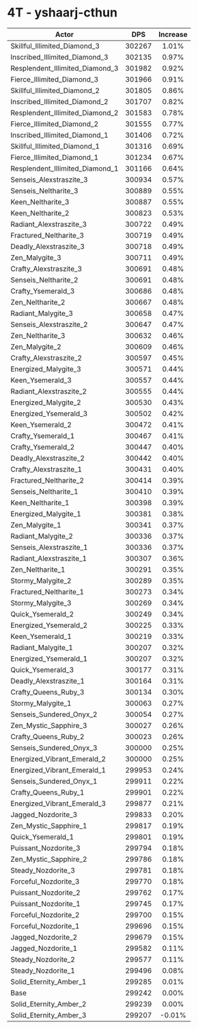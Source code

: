 # 4T - yshaarj-cthun
| Actor | DPS | Increase |
|---|:---:|:---:|
|Skillful_Illimited_Diamond_3|302267|1.01%|
|Inscribed_Illimited_Diamond_3|302135|0.97%|
|Resplendent_Illimited_Diamond_3|301982|0.92%|
|Fierce_Illimited_Diamond_3|301966|0.91%|
|Skillful_Illimited_Diamond_2|301805|0.86%|
|Inscribed_Illimited_Diamond_2|301707|0.82%|
|Resplendent_Illimited_Diamond_2|301583|0.78%|
|Fierce_Illimited_Diamond_2|301555|0.77%|
|Inscribed_Illimited_Diamond_1|301406|0.72%|
|Skillful_Illimited_Diamond_1|301316|0.69%|
|Fierce_Illimited_Diamond_1|301234|0.67%|
|Resplendent_Illimited_Diamond_1|301166|0.64%|
|Senseis_Alexstraszite_3|300934|0.57%|
|Senseis_Neltharite_3|300889|0.55%|
|Keen_Neltharite_3|300887|0.55%|
|Keen_Neltharite_2|300823|0.53%|
|Radiant_Alexstraszite_3|300722|0.49%|
|Fractured_Neltharite_3|300719|0.49%|
|Deadly_Alexstraszite_3|300718|0.49%|
|Zen_Malygite_3|300711|0.49%|
|Crafty_Alexstraszite_3|300691|0.48%|
|Senseis_Neltharite_2|300691|0.48%|
|Crafty_Ysemerald_3|300686|0.48%|
|Zen_Neltharite_2|300667|0.48%|
|Radiant_Malygite_3|300658|0.47%|
|Senseis_Alexstraszite_2|300647|0.47%|
|Zen_Neltharite_3|300632|0.46%|
|Zen_Malygite_2|300609|0.46%|
|Crafty_Alexstraszite_2|300597|0.45%|
|Energized_Malygite_3|300571|0.44%|
|Keen_Ysemerald_3|300557|0.44%|
|Radiant_Alexstraszite_2|300555|0.44%|
|Energized_Malygite_2|300530|0.43%|
|Energized_Ysemerald_3|300502|0.42%|
|Keen_Ysemerald_2|300472|0.41%|
|Crafty_Ysemerald_1|300467|0.41%|
|Crafty_Ysemerald_2|300447|0.40%|
|Deadly_Alexstraszite_2|300442|0.40%|
|Crafty_Alexstraszite_1|300431|0.40%|
|Fractured_Neltharite_2|300414|0.39%|
|Senseis_Neltharite_1|300410|0.39%|
|Keen_Neltharite_1|300398|0.39%|
|Energized_Malygite_1|300381|0.38%|
|Zen_Malygite_1|300341|0.37%|
|Radiant_Malygite_2|300336|0.37%|
|Senseis_Alexstraszite_1|300336|0.37%|
|Radiant_Alexstraszite_1|300307|0.36%|
|Zen_Neltharite_1|300291|0.35%|
|Stormy_Malygite_2|300289|0.35%|
|Fractured_Neltharite_1|300273|0.34%|
|Stormy_Malygite_3|300269|0.34%|
|Quick_Ysemerald_2|300249|0.34%|
|Energized_Ysemerald_2|300225|0.33%|
|Keen_Ysemerald_1|300219|0.33%|
|Radiant_Malygite_1|300207|0.32%|
|Energized_Ysemerald_1|300207|0.32%|
|Quick_Ysemerald_3|300177|0.31%|
|Deadly_Alexstraszite_1|300164|0.31%|
|Crafty_Queens_Ruby_3|300134|0.30%|
|Stormy_Malygite_1|300063|0.27%|
|Senseis_Sundered_Onyx_2|300054|0.27%|
|Zen_Mystic_Sapphire_3|300027|0.26%|
|Crafty_Queens_Ruby_2|300023|0.26%|
|Senseis_Sundered_Onyx_3|300000|0.25%|
|Energized_Vibrant_Emerald_2|300000|0.25%|
|Energized_Vibrant_Emerald_1|299953|0.24%|
|Senseis_Sundered_Onyx_1|299911|0.22%|
|Crafty_Queens_Ruby_1|299901|0.22%|
|Energized_Vibrant_Emerald_3|299877|0.21%|
|Jagged_Nozdorite_3|299833|0.20%|
|Zen_Mystic_Sapphire_1|299817|0.19%|
|Quick_Ysemerald_1|299801|0.19%|
|Puissant_Nozdorite_3|299794|0.18%|
|Zen_Mystic_Sapphire_2|299786|0.18%|
|Steady_Nozdorite_3|299781|0.18%|
|Forceful_Nozdorite_3|299770|0.18%|
|Puissant_Nozdorite_2|299762|0.17%|
|Puissant_Nozdorite_1|299745|0.17%|
|Forceful_Nozdorite_2|299700|0.15%|
|Forceful_Nozdorite_1|299696|0.15%|
|Jagged_Nozdorite_2|299679|0.15%|
|Jagged_Nozdorite_1|299582|0.11%|
|Steady_Nozdorite_2|299577|0.11%|
|Steady_Nozdorite_1|299496|0.08%|
|Solid_Eternity_Amber_1|299285|0.01%|
|Base|299242|0.00%|
|Solid_Eternity_Amber_2|299239|0.00%|
|Solid_Eternity_Amber_3|299207|-0.01%|
